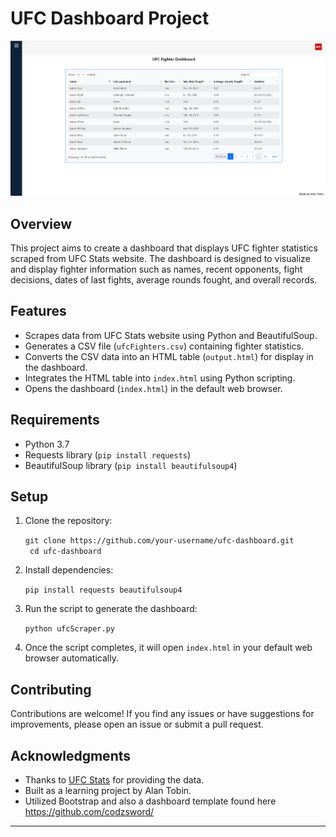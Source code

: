 # UFC Dashboard Project
![screenshot](dashboardIMG.png)

## Overview

This project aims to create a dashboard that displays UFC fighter statistics scraped from UFC Stats website. The dashboard is designed to visualize and display fighter information such as names, recent opponents, fight decisions, dates of last fights, average rounds fought, and overall records.

## Features

-   Scrapes data from UFC Stats website using Python and BeautifulSoup.
-   Generates a CSV file (`ufcFighters.csv`) containing fighter statistics.
-   Converts the CSV data into an HTML table (`output.html`) for display in the dashboard.
-   Integrates the HTML table into `index.html` using Python scripting.
-   Opens the dashboard (`index.html`) in the default web browser.

## Requirements

-   Python 3.7
-   Requests library (`pip install requests`)
-   BeautifulSoup library (`pip install beautifulsoup4`)

## Setup

1.  Clone the repository:
   
    `git clone https://github.com/your-username/ufc-dashboard.git `<br />`
cd ufc-dashboard` 
    
3.  Install dependencies:
    
    `pip install requests beautifulsoup4` 
    
4.  Run the script to generate the dashboard:
    
    `python ufcScraper.py` 
    
5.  Once the script completes, it will open `index.html` in your default web browser automatically.
    

## Contributing

Contributions are welcome! If you find any issues or have suggestions for improvements, please open an issue or submit a pull request.

## Acknowledgments

-   Thanks to [UFC Stats](http://www.ufcstats.com/) for providing the data.
-   Built as a learning project by Alan Tobin.
-   Utilized Bootstrap and also a dashboard template found here https://github.com/codzsword/

----------
